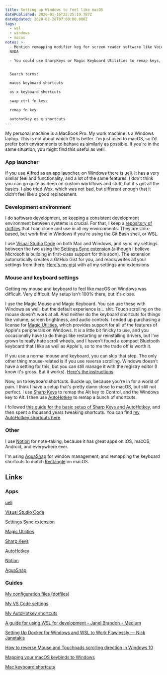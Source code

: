 ```yaml
---
title: Setting up Windows to feel like macOS
datePublished: 2020-01-16T22:25:19.787Z
dateUpdated: 2020-02-28T07:00:00.000Z
tags:
  - wsl
  - windows
  - macos
notes: >-
  - Mention remapping modifier keg for screen reader software like VoiceOver and
  NVDA

  - You could use SharpKeys or Magic Keyboard Utilities to remap keys, but Magic Keyboard Utilities will ONLY be in effect when you’re using a magic keyboard, whereas SharpKeys will work with any keyboard


  Search terms:

  macos keyboard shortcuts

  os x keyboard shortcuts

  swap ctrl fn keys

  remap fn key

  autohotkey os x shortcuts
---
```

My personal machine is a MacBook Pro. My work machine is a Windows laptop. This is not about which OS is better. I'm just used to macOS, so I'd prefer both environments to behave as similarly as possible. If you're in the same situation, you might find this useful as well.

### App launcher

If you use Alfred as an app launcher, on Windows there is [ueli]. It has a very similar feel and functionality, and a lot of the same features. I don't think you can go quite as deep on custom workflows and stuff, but it's got all the basics. I also tried [Wox], which was not bad, but different enough that it didn't feel like a good replacement.

### Development environment

I do software development, so keeping a consistent development environment between systems is crucial. For that, I keep a [repository of dotfiles][dotfiles] that I can clone and use in all my environments. They are Unix-based, but work fine in Windows if you're using the Git Bash shell, or WSL.

I use [Visual Studio Code][vscode] on both Mac and Windows, and sync my settings between the two using the [Settings Sync extension][settings-sync] (although I believe Microsoft is building in first-class support for this soon). The extension automatically creates a GitHub Gist for you, and reads/writes all your settings from there. [Here's my gist][settings-sync-gist] with all my settings and extensions

### Mouse and keyboard settings

Getting my mouse and keyboard to feel like macOS on Windows was difficult. Very difficult. My setup isn't 100% there, but it's close.

I use the Magic Mouse and Magic Keyboard. You can use these with Windows as well, but the default experience is... shit. Touch scrolling on the mouse doesn't work at all. And neither do the keyboard shortcuts for things like volume, screen brightness, and audio controls. I ended up purchasing a license for [Magic Utilities][magic-utilities], which provides support for all of the features of Apple's peripherals on Windows. It is a little bit finicky to use, and you occasionally have to do things like restarting or reinstalling drivers, but I've grown to really hate scroll wheels, and I haven't found a compact Bluetooth keyboard that I like as well as Apple's, so to me the trade off is worth it.

If you use a normal mouse and keyboard, you can skip that step. The only other thing mouse-related is if you use reverse scrolling. Windows doesn't have a setting for this, but you can still manage it with the registry editor (I know it's gross. But it works). [Here's the instructions][reverse-scroll-wheel].

Now, on to keyboard shortcuts. Buckle up, because you're in for a world of pain. I think I have a setup that's pretty damn close to macOS, but still not perfect. I use [Sharp Keys][sharp-keys] to remap the Alt key to Control, and the Windows key to Alt. I then use [AutoHotkey] to remap a bunch of shortcuts.

I followed [this guide for the basic setup of Sharp Keys and AutoHotkey][macos-keyboard-shortcuts], and then spent a thousand years tweaking shortcuts. You can find [my AutoHotkey shortcuts here][autohotkey-shortcuts].

### Other

I use [Notion] for note-taking, because it has great apps on iOS, macOS, Android, and everywhere ever.

I'm using [AquaSnap] for window management, and remapping the keyboard shortcuts to match [Rectangle] on macOS.

## Links

### Apps

[ueli]

[Visual Studio Code][vscode]

[Settings Sync extension][settings-sync]

[Magic Utilities][magic-utilities]

[Sharp Keys][sharp-keys]

[AutoHotkey]

[Notion]

[AquaSnap]

### Guides

[My configuration files (dotfiles)][dotfiles]

[My VS Code settings][settings-sync-gist]

[My AutoHotkey shortcuts][autohotkey-shortcuts]

[A guide for using WSL for development - Janel Brandon - Medium](https://medium.com/@janelgbrandon/a-guide-for-using-wsl-for-development-d135670313a6)

[Setting Up Docker for Windows and WSL to Work Flawlessly — Nick Janetakis](https://nickjanetakis.com/blog/setting-up-docker-for-windows-and-wsl-to-work-flawlessly)

[How to reverse Mouse and Touchpads scrolling direction in Windows 10](https://www.thewindowsclub.com/reverse-mouse-touchpad-scrolling-direction)

[Mapping your macOS keybinds to Windows][macos-keyboard-shortcuts]

[Mac keyboard shortcuts][apple-support-mac-keyboard-shortcuts]

[ueli]: https://ueli.app/
[vscode]: https://code.visualstudio.com
[settings-sync]: https://marketplace.visualstudio.com/items?itemName=Shan.code-settings-sync
[settings-sync-gist]: https://gist.github.com/trevoreyre/8d9e08eec4c53d8aa8740112fb659885
[wox]: http://www.wox.one/
[dotfiles]: https://github.com/trevoreyre/dotfiles
[reverse-scroll-wheel]: https://www.thewindowsclub.com/reverse-mouse-touchpad-scrolling-direction
[magic-utilities]: https://magicutilities.net/
[sharp-keys]: https://github.com/randyrants/sharpkeys
[autohotkey]: https://www.autohotkey.com/
[autohotkey-shortcuts]: https://gist.github.com/trevoreyre/8df3a186bb18df4b17d5417a5d1143ad
[notion]: https://www.notion.so
[macos-keyboard-shortcuts]: https://medium.com/@chrisdhanaraj/mapping-your-macos-keybinds-to-windows-b6009c50065b
[apple-support-mac-keyboard-shortcuts]: https://support.apple.com/en-us/HT201236
[aquasnap]: https://www.nurgo-software.com/products/aquasnap
[rectangle]: https://rectangleapp.com/
